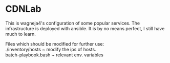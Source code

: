 # CDNLab
This is wagneja4's configuration of some popular services. The infrastructure is deployed with ansible. It is by no means perfect, I still have much to learn.

Files which should be modified for further use:\
./inventory/hosts ~ modify the ips of hosts.\
batch-playbook.bash ~ relevant env. variables
